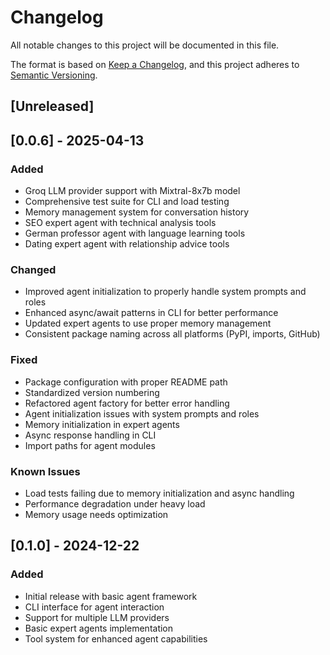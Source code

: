 # Changelog

All notable changes to this project will be documented in this file.

The format is based on [Keep a Changelog](https://keepachangelog.com/en/1.0.0/),
and this project adheres to [Semantic Versioning](https://semver.org/spec/v2.0.0.html).

## [Unreleased]

## [0.0.6] - 2025-04-13

### Added

- Groq LLM provider support with Mixtral-8x7b model
- Comprehensive test suite for CLI and load testing
- Memory management system for conversation history
- SEO expert agent with technical analysis tools
- German professor agent with language learning tools
- Dating expert agent with relationship advice tools

### Changed

- Improved agent initialization to properly handle system prompts and roles
- Enhanced async/await patterns in CLI for better performance
- Updated expert agents to use proper memory management
- Consistent package naming across all platforms (PyPI, imports, GitHub)

### Fixed

- Package configuration with proper README path
- Standardized version numbering
- Refactored agent factory for better error handling
- Agent initialization issues with system prompts and roles
- Memory initialization in expert agents
- Async response handling in CLI
- Import paths for agent modules

### Known Issues
- Load tests failing due to memory initialization and async handling
- Performance degradation under heavy load
- Memory usage needs optimization

## [0.1.0] - 2024-12-22

### Added
- Initial release with basic agent framework
- CLI interface for agent interaction
- Support for multiple LLM providers
- Basic expert agents implementation
- Tool system for enhanced agent capabilities
